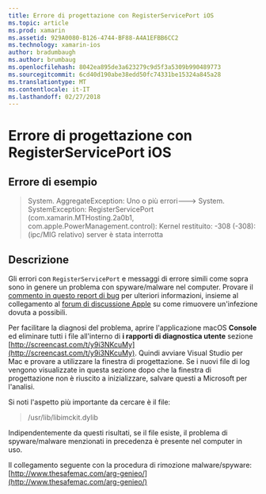 ```yaml
---
title: Errore di progettazione con RegisterServicePort iOS
ms.topic: article
ms.prod: xamarin
ms.assetid: 929A0080-B126-4744-BF88-A4A1EFBB6CC2
ms.technology: xamarin-ios
author: bradumbaugh
ms.author: brumbaug
ms.openlocfilehash: 8042ea895de3a623279c9d5f3a5309b990489773
ms.sourcegitcommit: 6cd40d190abe38edd50fc74331be15324a845a28
ms.translationtype: MT
ms.contentlocale: it-IT
ms.lasthandoff: 02/27/2018
---
```

# <a name="ios-designer-error-with-registerserviceport"></a>Errore di progettazione con RegisterServicePort iOS

## <a name="sample-error"></a>Errore di esempio
> System. AggregateException: Uno o più errori---> System. SystemException: RegisterServicePort (com.xamarin.MTHosting.2a0b1, com.apple.PowerManagement.control): Kernel restituito: -308 (-308): (ipc/MIG relativo) server è stata interrotta

## <a name="explanation"></a>Descrizione
Gli errori con `RegisterServicePort` e messaggi di errore simili come sopra sono in genere un problema con spyware/malware nel computer. Provare il [commento in questo report di bug](https://bugzilla.xamarin.com/show_bug.cgi?id=21907#c4) per ulteriori informazioni, insieme al collegamento al [forum di discussione Apple](https://discussions.apple.com/thread/5596008) su come rimuovere un'infezione dovuta a possibili. 

Per facilitare la diagnosi del problema, aprire l'applicazione macOS **Console** ed eliminare tutti i file all'interno di **i rapporti di diagnostica utente** sezione [http://screencast.com/t/y9i3NKcuMy](http://screencast.com/t/y9i3NKcuMy). Quindi avviare Visual Studio per Mac e provare a utilizzare la finestra di progettazione. Se i nuovi file di log vengono visualizzate in questa sezione dopo che la finestra di progettazione non è riuscito a inizializzare, salvare questi a Microsoft per l'analisi.  

Si noti l'aspetto più importante da cercare è il file: 
> /usr/lib/libimckit.dylib

Indipendentemente da questi risultati, se il file esiste, il problema di spyware/malware menzionati in precedenza è presente nel computer in uso.  

Il collegamento seguente con la procedura di rimozione malware/spyware: [http://www.thesafemac.com/arg-genieo/](http://www.thesafemac.com/arg-genieo/)  

